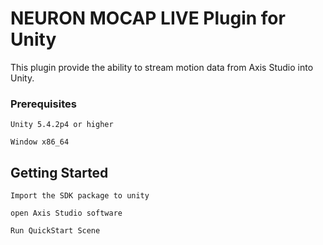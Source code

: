 # NEURON MOCAP LIVE Plugin for Unity
 
This plugin provide the ability to stream motion data from Axis Studio into Unity.

### Prerequisites
  
```
Unity 5.4.2p4 or higher

Window x86_64
```
 
## Getting Started
 
```
Import the SDK package to unity

open Axis Studio software

Run QuickStart Scene
```
 

